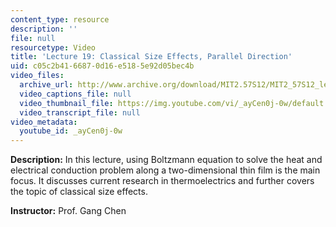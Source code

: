 ```yaml
---
content_type: resource
description: ''
file: null
resourcetype: Video
title: 'Lecture 19: Classical Size Effects, Parallel Direction'
uid: c05c2b41-6687-0d16-e518-5e92d05bec4b
video_files:
  archive_url: http://www.archive.org/download/MIT2.57S12/MIT2_57S12_lec19_300k.mp4
  video_captions_file: null
  video_thumbnail_file: https://img.youtube.com/vi/_ayCen0j-0w/default.jpg
  video_transcript_file: null
video_metadata:
  youtube_id: _ayCen0j-0w
---
```


**Description:** In this lecture, using Boltzmann equation to solve the heat and electrical conduction problem along a two-dimensional thin film is the main focus. It discusses current research in thermoelectrics and further covers the topic of classical size effects.

**Instructor:** Prof. Gang Chen